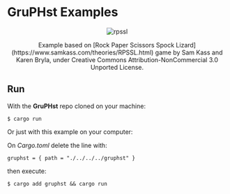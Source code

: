 # GruPHst Examples

<div class="text" align="center">
  <p>
    <img src="https://www.samkass.com/theories/RPSSL.gif" alt="rpssl" >
  </p>
  <p>Example based on [Rock Paper Scissors Spock Lizard](https://www.samkass.com/theories/RPSSL.html) game by Sam Kass and Karen Bryla, under Creative Commons Attribution-NonCommercial 3.0 Unported License.</p>
</div>

## Run

With the **GruPHst** repo cloned on your machine:

`$ cargo run`

Or just with this example on your computer:

On *Cargo.toml* delete the line with:

`gruphst = { path = "./../../../gruphst" }` 

then execute:

`$ cargo add gruphst && cargo run`